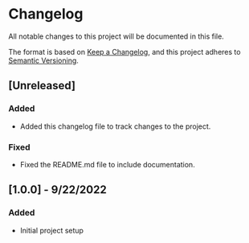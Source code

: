 # Changelog

All notable changes to this project will be documented in this file.

The format is based on [Keep a Changelog](https://keepachangelog.com/en/1.0.0/),
and this project adheres to [Semantic Versioning](https://semver.org/spec/v2.0.0.html).

## [Unreleased]

### Added
- Added this changelog file to track changes to the project.

### Fixed
- Fixed the README.md file to include documentation.



## [1.0.0] - 9/22/2022
### Added
- Initial project setup